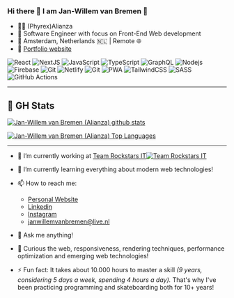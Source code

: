 ### Hi there 👋 I am Jan-Willem van Bremen 🍪

- 👨‍💻 (Phyrex)Alianza
- 💼 Software Engineer with focus on Front-End Web development
- 📍 Amsterdam, Netherlands 🇳🇱 | Remote 🌐
- 🔗  [Portfolio website](https://www.jwvbremen.nl)

![React](https://img.shields.io/badge/-React-black?style=flat-square&logo=react)
![NextJS](https://img.shields.io/badge/-NextJS-black?style=flat-square&logo=nextjs)
![JavaScript](https://img.shields.io/badge/-JavaScript-black?style=flat-square&logo=javascript)
![TypeScript](https://img.shields.io/badge/-TypeScript-black?style=flat-square&logo=typescript)
![GraphQL](https://img.shields.io/badge/-GraphQL-black?style=flat-square&logo=graphql)
![Nodejs](https://img.shields.io/badge/-Nodejs-black?style=flat-square&logo=Node.js)
![Firebase](https://img.shields.io/badge/-Firebase-black?style=flat-square&logo=firebase)
![Git](https://img.shields.io/badge/-Git-black?style=flat-square&logo=git)
![Netlify](https://img.shields.io/badge/-Netlify-black?style=flat-square&logo=netlify)
![Git](https://img.shields.io/badge/-Vercel-black?style=flat-square&logo=vercel)
![PWA](https://img.shields.io/badge/-PWA-black?style=flat-square&logo=pwa)
![TailwindCSS](https://img.shields.io/badge/-TailwindCSS-black?style=flat-square&logo=tailwindcss)
![SASS](https://img.shields.io/badge/-SASS-black?style=flat-square&logo=sass)
![GitHub Actions](https://img.shields.io/badge/-GitHub%20Actions-black?style=flat-square&logo=githubactions)

<hr />

## 🧮 GH Stats
  
[![Jan-Willem van Bremen (Alianza) github stats](https://github-readme-stats.vercel.app/api?username=alianza&show_icons=true&theme=cobalt&hide_border=true&hide_title=true&count_private=true)](https://github.com/alianza)

[![Jan-Willem van Bremen (Alianza) Top Languages](https://github-readme-stats.vercel.app/api/top-langs/?username=alianza&layout=compact&theme=cobalt&hide_border=true&count_private=true)](https://github.com/alianza)

<hr />

- 🔭 I’m currently working at [Team Rockstars IT![Team Rockstars IT](https://www.teamrockstars.nl/wp-content/uploads/2020/10/logo-rockstars-32.png)](https://www.teamrockstars.nl/)
- 🌱 I’m currently learning everything about modern web technologies!
- 📫 How to reach me:
  - [Personal Website](https://www.jwvbremen.nl/)
  - [Linkedin](https://www.linkedin.com/in/jan-willem/)
  - [Instagram](https://www.instagram.com/jan_willem.van.bremen/)
  - <janwillemvanbremen@live.nl>
- 💬 Ask me anything!

- 🤔 Curious the web, responsiveness, rendering techniques, performance optimization and emerging web technologies!
- ⚡ Fun fact: It takes about 10.000 hours to master a skill *(9 years, considering 5 days a week, spending 4 hours a day).* That's why I've been practicing programming and skateboarding both for 10+ years!
